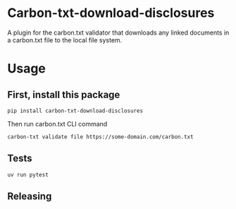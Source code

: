 # Carbon-txt-download-disclosures

A plugin for the carbon.txt validator that downloads any linked documents in a carbon.txt file to the local file system.


# Usage

## First, install this package

```
pip install carbon-txt-download-disclosures
```

Then run carbon.txt CLI command

```
carbon-txt validate file https://some-domain.com/carbon.txt
```


## Tests

```
uv run pytest
```


## Releasing

